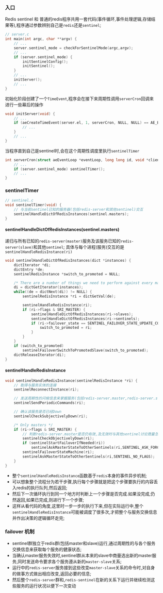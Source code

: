 ### 入口
Redis sentinel 和 普通的redis程序共用一套代码(事件循环,事件处理逻辑,存储结果等),程序通过参数辨别自己是`redis`还是`sentinel`;  
```c
// server.c
int main(int argc, char **argv) {
    // ...
    server.sentinel_mode = checkForSentinelMode(argc,argv);
    // ...
    if (server.sentinel_mode) {
        initSentinelConfig();
        initSentinel();
    }
    // ...
    initServer();
    // ...
}
```

初始化阶段创建了一个`TimeEvent`,程序会在接下来周期性调用`serverCron`回调来进行一些幕后的操作
```c
void initServer(void) {
    // ...
    if (aeCreateTimeEvent(server.el, 1, serverCron, NULL, NULL) == AE_ERR) {
        // ...
    }
    // ...
}
```

当程序直到自己是sentinel时,会在这个周期性调度里执行`sentinelTimer`
```c
int serverCron(struct aeEventLoop *eventLoop, long long id, void *clientData) {
    // ...
    if (server.sentinel_mode) sentinelTimer();
    // ...
}
```

### sentinelTimer
```c
// sentinel.c
void sentinelTimer(void) {
    // 与当前sentinel已知的服务器(包括redis-server和其他sentinel)交互
    sentinelHandleDictOfRedisInstances(sentinel.masters);
}

```

#### sentinelHandleDictOfRedisInstances(sentinel.masters)
递归与所有已知的`redis-server(master)`服务及该服务已知的`redis-server(slave)`和其他`sentinel`; 
具体与每个进程(服务)交互的是`sentinelHandleRedisInstance(ri)`
```c
void sentinelHandleDictOfRedisInstances(dict *instances) {
    dictIterator *di;
    dictEntry *de;
    sentinelRedisInstance *switch_to_promoted = NULL;

    /* There are a number of things we need to perform against every master. */
    di = dictGetIterator(instances);
    while((de = dictNext(di)) != NULL) {
        sentinelRedisInstance *ri = dictGetVal(de);

        sentinelHandleRedisInstance(ri);
        if (ri->flags & SRI_MASTER) {
            sentinelHandleDictOfRedisInstances(ri->slaves);
            sentinelHandleDictOfRedisInstances(ri->sentinels);
            if (ri->failover_state == SENTINEL_FAILOVER_STATE_UPDATE_CONFIG) {
                switch_to_promoted = ri;
            }
        }
    }
    if (switch_to_promoted)
        sentinelFailoverSwitchToPromotedSlave(switch_to_promoted);
    dictReleaseIterator(di);
}
```

#### sentinelHandleRedisInstance

```c
void sentinelHandleRedisInstance(sentinelRedisInstance *ri) {
    // 取得与服务实体的连接
    sentinelReconnectInstance(ri);

    // 发送周期性的问候信息来掌握服务(包括redis-server.master,redis-server.slave,其他sentinel)的信息
    sentinelSendPeriodicCommands(ri);

    // 确认该服务是否已经Down
    sentinelCheckSubjectivelyDown(ri);

    /* Only masters */
    if (ri->flags & SRI_MASTER) {
        // 判断redis-server.master是否仍有效,及无效时与其他sentinel讨论商量怎么failover
        sentinelCheckObjectivelyDown(ri);
        if (sentinelStartFailoverIfNeeded(ri))
            sentinelAskMasterStateToOtherSentinels(ri,SENTINEL_ASK_FORCED);
        sentinelFailoverStateMachine(ri);
        sentinelAskMasterStateToOtherSentinels(ri,SENTINEL_NO_FLAGS);
    }
}
```

+ 整个`sentinelHandleRedisInstance`函数基于`redis`本身的事件异步机制;
+ 可以想象整个流程分为若干步骤,执行每个步骤就是把这个步骤要执行的内容丢入redis的执行队列,然后返回;
+ 然后下一次循环执行到同一个地方时判断上一个步骤是否完成.如果没完成,仍然返回,如果已完成,则进行下一个步骤;
+ 这样从看代码的角度,这里时一步一步的执行下来,但在实际运行中,整个`sentinelHandleRedisInstance`可能被调度了很多次,才把整个与服务交换信息并作出决策的逻辑循环走完;

### failover 机制
+ sentinel群独立于redis群(包括master和slave)运行,通过周期性的与各个服务交换信息来获取每个服务的健康状态;
+ 当确认master服务失效时,sentinel群从本来的slave中商量选出新的master服务,同时发送命令要求各个服务遵从新的`master-slave`关系;
+ 运行中的`redis-server`服务接到这些改变`master-slave`关系的命令时,对自身的做事方式做出相应改变,返回必要的信息;
+ 然后整个`redis-server`群和,`redis-sentinel`在新的关系下运行并继续检测这些服务的运行状况以便下一次变动
